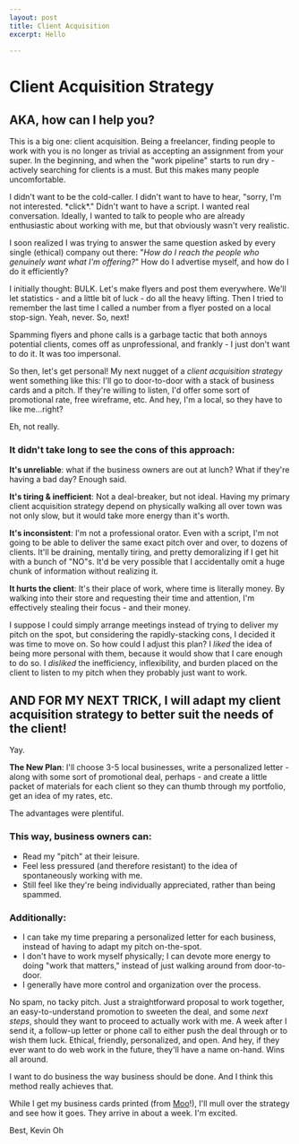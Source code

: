 ```yaml
---
layout: post
title: Client Acquisition
excerpt: Hello
 
---
```


# Client Acquisition Strategy
## AKA, how can I help you?

This is a big one: client acquisition. Being a freelancer, finding people to work with you is no longer as trivial as accepting an assignment from your super. In the beginning, and when the "work pipeline" starts to run dry - actively searching for clients is a must. But this makes many people uncomfortable. 

I didn't want to be the cold-caller. I didn't want to have to hear, "sorry, I'm not interested. \*click\*." Didn't want to have a script. I wanted real conversation. Ideally, I wanted to talk to people who are already enthusiastic about working with me, but that obviously wasn't very realistic.

I soon realized I was trying to answer the same question asked by every single (ethical) company out there: "*How do I reach the people who genuinely want what I'm offering?*" How do I advertise myself, and how do I do it efficiently?

I initially thought: BULK. Let's make flyers and post them everywhere. We'll let statistics - and a little bit of luck - do all the heavy lifting. Then I tried to remember the last time I called a number from a flyer posted on a local stop-sign. Yeah, never. So, next!

Spamming flyers and phone calls is a garbage tactic that both annoys potential clients, comes off as unprofessional, and frankly - I just don't want to do it. It was too impersonal. 

So then, let's get personal! My next nugget of a *client acquisition strategy* went something like this: I'll go to door-to-door with a stack of business cards and a pitch. If they're willing to listen, I'd offer some sort of promotional rate, free wireframe, etc. And hey, I'm a local, so they have to like me...right?

Eh, not really. 

### It didn't take long to see the cons of this approach:

**It's unreliable**: what if the business owners are out at lunch? What if they're having a bad day? Enough said.

**It's tiring & inefficient**: Not a deal-breaker, but not ideal. Having my primary client acquisition strategy depend on physically walking all over town was not only slow, but it would take more energy than it's worth.

**It's inconsistent**: I'm not a professional orator. Even with a script, I'm not going to be able to deliver the same exact pitch over and over, to dozens of clients. It'll be draining, mentally tiring, and pretty demoralizing if I get hit with a bunch of "NO"s. It'd be very possible that I accidentally omit a huge chunk of information without realizing it. 

**It hurts the client**: It's their place of work, where time is literally money. By walking into their store and requesting their time and attention, I'm effectively stealing their focus - and their money.

I suppose I could simply arrange meetings instead of trying to deliver my pitch on the spot, but considering the rapidly-stacking cons, I decided it was time to move on. So how could I adjust this plan? I *liked* the idea of being more personal with them, because it would show that I care enough to do so. I *disliked* the inefficiency, inflexibility, and burden placed on the client to listen to my pitch when they probably just want to work.


## AND FOR MY NEXT TRICK, I will adapt my client acquisition strategy to better suit the needs of the client!


Yay.

**The New Plan**: I'll choose 3-5 local businesses, write a personalized letter - along with some sort of promotional deal, perhaps - and create a little packet of materials for each client so they can thumb through my portfolio, get an idea of my rates, etc. 

The advantages were plentiful. 

### This way, business owners can:
- Read my "pitch" at their leisure.
- Feel less pressured (and therefore resistant) to the idea of spontaneously working with me.
- Still feel like they're being individually appreciated, rather than being spammed.

### Additionally:
- I can take my time preparing a personalized letter for each business, instead of having to adapt my pitch on-the-spot.
- I don't have to work myself physically; I can devote more energy to doing "work that matters," instead of just walking around from door-to-door.
- I generally have more control and organization over the process.

No spam, no tacky pitch. Just a straightforward proposal to work together, an easy-to-understand promotion to sweeten the deal, and some *next steps*, should they want to proceed to actually work with me. A week after I send it, a follow-up letter or phone call to either push the deal through or to wish them luck. Ethical, friendly, personalized, and open. And hey, if they ever want to do web work in the future, they'll have a name on-hand. Wins all around.

I want to do business the way business should be done. And I think this method really achieves that.

While I get my business cards printed (from [Moo](http://moo.com)!), I'll mull over the strategy and see how it goes. They arrive in about a week. I'm excited.

Best,
Kevin Oh
